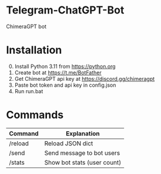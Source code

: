 # Telegram-ChatGPT-Bot
ChimeraGPT bot

# Installation
0. Install Python 3.11 from https://python.org
1. Create bot at https://t.me/BotFather
2. Get ChimeraGPT api key at https://discord.gg/chimeragpt
3. Paste bot token and api key in config.json
4. Run run.bat

# Commands

| Command | Explanation                 |
|---------|-----------------------------|
| /reload | Reload JSON dict            |
| /send   | Send message to bot users   |
| /stats  | Show bot stats (user count) |

